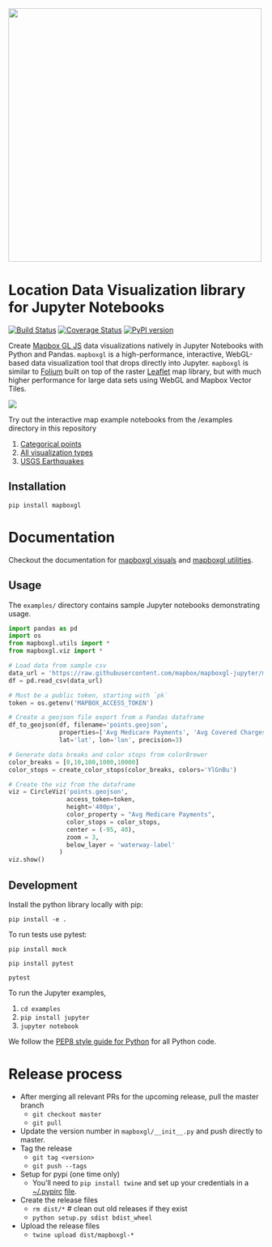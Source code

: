 <a href="https://www.mapbox.com">
  <img src="https://upload.wikimedia.org/wikipedia/commons/thumb/b/b4/Mapbox_Logo.svg/1280px-Mapbox_Logo.svg.png" width="500"/>
</a>

# Location Data Visualization library for Jupyter Notebooks

[![Build Status](https://travis-ci.org/mapbox/mapboxgl-jupyter.svg?branch=master)](https://travis-ci.org/mapbox/mapboxgl-jupyter)
[![Coverage Status](https://coveralls.io/repos/github/mapbox/mapboxgl-jupyter/badge.svg?branch=master)](https://coveralls.io/github/mapbox/mapboxgl-jupyter?branch=master)
[![PyPI version](https://badge.fury.io/py/mapboxgl.svg)](https://badge.fury.io/py/mapboxgl)

Create [Mapbox GL JS](https://www.mapbox.com/mapbox-gl-js/api/) data visualizations natively in Jupyter Notebooks with Python and Pandas.  `mapboxgl` is a high-performance, interactive, WebGL-based data visualization tool that drops directly into Jupyter.  `mapboxgl` is similar to [Folium](https://github.com/python-visualization/folium) built on top of the raster [Leaflet](http://leafletjs.com/) map library, but with much higher performance for large data sets using WebGL and Mapbox Vector Tiles.

![](https://cl.ly/3a0K2m1o2j1A/download/Image%202018-02-22%20at%207.16.58%20PM.png)

Try out the interactive map example notebooks from the /examples directory in this repository

1. [Categorical points](https://nbviewer.jupyter.org/github/mapbox/mapboxgl-jupyter/blob/master/examples/point-viz-categorical-example.ipynb)
2. [All visualization types](https://nbviewer.jupyter.org/github/mapbox/mapboxgl-jupyter/blob/master/examples/point-viz-types-example.ipynb)
3. [USGS Earthquakes](https://nbviewer.jupyter.org/github/mapbox/mapboxgl-jupyter/blob/master/examples/usgs-earthquakes.ipynb)

## Installation

`pip install mapboxgl`

# Documentation

Checkout the documentation for [mapboxgl visuals](https://github.com/mapbox/mapboxgl-jupyter/blob/master/docs-markdown/viz.md) and [mapboxgl utilities](https://github.com/mapbox/mapboxgl-jupyter/blob/master/docs-markdown/utils.md).

## Usage

The `examples/` directory contains sample Jupyter notebooks demonstrating usage.  

```python
import pandas as pd
import os
from mapboxgl.utils import *
from mapboxgl.viz import *

# Load data from sample csv
data_url = 'https://raw.githubusercontent.com/mapbox/mapboxgl-jupyter/master/examples/points.csv'
df = pd.read_csv(data_url)

# Must be a public token, starting with `pk`
token = os.getenv('MAPBOX_ACCESS_TOKEN')

# Create a geojson file export from a Pandas dataframe
df_to_geojson(df, filename='points.geojson',
              properties=['Avg Medicare Payments', 'Avg Covered Charges', 'date'],
              lat='lat', lon='lon', precision=3)

# Generate data breaks and color stops from colorBrewer
color_breaks = [0,10,100,1000,10000]
color_stops = create_color_stops(color_breaks, colors='YlGnBu')

# Create the viz from the dataframe
viz = CircleViz('points.geojson',
                access_token=token,
                height='400px',
                color_property = "Avg Medicare Payments",
                color_stops = color_stops,
                center = (-95, 40),
                zoom = 3,
                below_layer = 'waterway-label'
              )
viz.show()
```

## Development

Install the python library locally with pip:

`pip install -e .`

To run tests use pytest:

`pip install mock`

`pip install pytest`

`pytest`

To run the Jupyter examples, 

1. `cd examples`
2. `pip install jupyter`
2. `jupyter notebook`

We follow the [PEP8 style guide for Python](http://www.python.org/dev/peps/pep-0008/) for all Python code.

# Release process

- After merging all relevant PRs for the upcoming release, pull the master branch
    * `git checkout master`
    * `git pull`
- Update the version number in `mapboxgl/__init__.py` and push directly to master.
- Tag the release
    * `git tag <version>`
    * `git push --tags`
- Setup for pypi (one time only)
    * You'll need to `pip install twine` and set up your credentials in a [~/.pypirc](https://docs.python.org/2/distutils/packageindex.html#pypirc) [file](https://docs.python.org/2/distutils/packageindex.html#pypirc).
- Create the release files
    * `rm dist/*`  # clean out old releases if they exist
    * `python setup.py sdist bdist_wheel`
- Upload the release files
    * `twine upload dist/mapboxgl-*`
